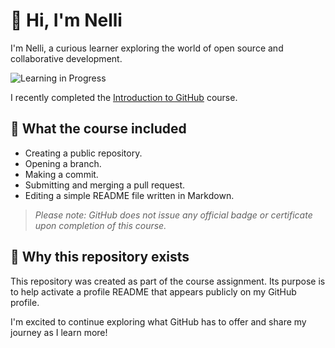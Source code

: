 # 👋 Hi, I'm Nelli

I'm Nelli, a curious learner exploring the world of open source and collaborative development.

![Learning in Progress](https://img.shields.io/badge/Learning_in_Progress-%20-white?style=for-the-badge&labelColor=000000)

I recently completed the [Introduction to GitHub](https://github.com/skills/introduction-to-github) course.

## 📘 What the course included
- Creating a public repository.
- Opening a branch.
- Making a commit.
- Submitting and merging a pull request.
- Editing a simple README file written in Markdown.

> *Please note: GitHub does not issue any official badge or certificate upon completion of this course.*

## 🔎 Why this repository exists
This repository was created as part of the course assignment. Its purpose is to help activate a profile README that appears publicly on my GitHub profile.

I'm excited to continue exploring what GitHub has to offer and share my journey as I learn more!
